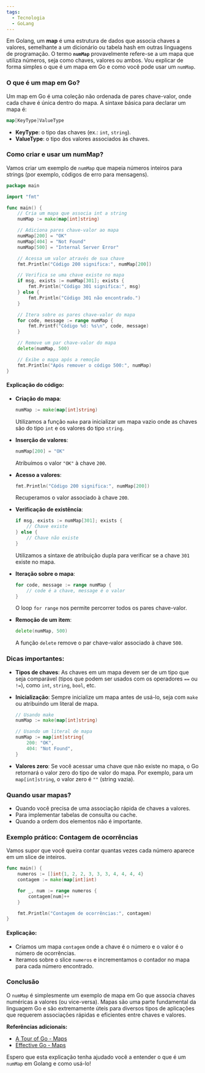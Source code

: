 ```yaml
---
tags:
  - Tecnologia
  - GoLang
---
```

Em Golang, um **map** é uma estrutura de dados que associa chaves a valores, semelhante a um dicionário ou tabela hash em outras linguagens de programação. O termo **`numMap`** provavelmente refere-se a um mapa que utiliza números, seja como chaves, valores ou ambos. Vou explicar de forma simples o que é um mapa em Go e como você pode usar um `numMap`.

### O que é um map em Go?

Um map em Go é uma coleção não ordenada de pares chave-valor, onde cada chave é única dentro do mapa. A sintaxe básica para declarar um mapa é:

```go
map[KeyType]ValueType
```

- **KeyType**: o tipo das chaves (ex.: `int`, `string`).
- **ValueType**: o tipo dos valores associados às chaves.

### Como criar e usar um numMap?

Vamos criar um exemplo de `numMap` que mapeia números inteiros para strings (por exemplo, códigos de erro para mensagens).

```go
package main

import "fmt"

func main() {
    // Cria um mapa que associa int a string
    numMap := make(map[int]string)

    // Adiciona pares chave-valor ao mapa
    numMap[200] = "OK"
    numMap[404] = "Not Found"
    numMap[500] = "Internal Server Error"

    // Acessa um valor através de sua chave
    fmt.Println("Código 200 significa:", numMap[200])

    // Verifica se uma chave existe no mapa
    if msg, exists := numMap[301]; exists {
        fmt.Println("Código 301 significa:", msg)
    } else {
        fmt.Println("Código 301 não encontrado.")
    }

    // Itera sobre os pares chave-valor do mapa
    for code, message := range numMap {
        fmt.Printf("Código %d: %s\n", code, message)
    }

    // Remove um par chave-valor do mapa
    delete(numMap, 500)

    // Exibe o mapa após a remoção
    fmt.Println("Após remover o código 500:", numMap)
}
```

#### Explicação do código:

- **Criação do mapa**:
  ```go
  numMap := make(map[int]string)
  ```
  Utilizamos a função `make` para inicializar um mapa vazio onde as chaves são do tipo `int` e os valores do tipo `string`.

- **Inserção de valores**:
  ```go
  numMap[200] = "OK"
  ```
  Atribuímos o valor `"OK"` à chave `200`.

- **Acesso a valores**:
  ```go
  fmt.Println("Código 200 significa:", numMap[200])
  ```
  Recuperamos o valor associado à chave `200`.

- **Verificação de existência**:
  ```go
  if msg, exists := numMap[301]; exists {
      // Chave existe
  } else {
      // Chave não existe
  }
  ```
  Utilizamos a sintaxe de atribuição dupla para verificar se a chave `301` existe no mapa.

- **Iteração sobre o mapa**:
  ```go
  for code, message := range numMap {
      // code é a chave, message é o valor
  }
  ```
  O loop `for range` nos permite percorrer todos os pares chave-valor.

- **Remoção de um item**:
  ```go
  delete(numMap, 500)
  ```
  A função `delete` remove o par chave-valor associado à chave `500`.

### Dicas importantes:

- **Tipos de chaves**: As chaves em um mapa devem ser de um tipo que seja comparável (tipos que podem ser usados com os operadores `==` ou `!=`), como `int`, `string`, `bool`, etc.

- **Inicialização**: Sempre inicialize um mapa antes de usá-lo, seja com `make` ou atribuindo um literal de mapa.

  ```go
  // Usando make
  numMap := make(map[int]string)

  // Usando um literal de mapa
  numMap := map[int]string{
      200: "OK",
      404: "Not Found",
  }
  ```

- **Valores zero**: Se você acessar uma chave que não existe no mapa, o Go retornará o valor zero do tipo de valor do mapa. Por exemplo, para um `map[int]string`, o valor zero é `""` (string vazia).

### Quando usar mapas?

- Quando você precisa de uma associação rápida de chaves a valores.
- Para implementar tabelas de consulta ou cache.
- Quando a ordem dos elementos não é importante.

### Exemplo prático: Contagem de ocorrências

Vamos supor que você queira contar quantas vezes cada número aparece em um slice de inteiros.

```go
func main() {
    numeros := []int{1, 2, 2, 3, 3, 3, 4, 4, 4, 4}
    contagem := make(map[int]int)

    for _, num := range numeros {
        contagem[num]++
    }

    fmt.Println("Contagem de ocorrências:", contagem)
}
```

#### Explicação:

- Criamos um mapa `contagem` onde a chave é o número e o valor é o número de ocorrências.
- Iteramos sobre o slice `numeros` e incrementamos o contador no mapa para cada número encontrado.

### Conclusão

O `numMap` é simplesmente um exemplo de mapa em Go que associa chaves numéricas a valores (ou vice-versa). Mapas são uma parte fundamental da linguagem Go e são extremamente úteis para diversos tipos de aplicações que requerem associações rápidas e eficientes entre chaves e valores.

**Referências adicionais:**

- [A Tour of Go - Maps](https://tour.golang.org/moretypes/19)
- [Effective Go - Maps](https://golang.org/doc/effective_go.html#maps)

Espero que esta explicação tenha ajudado você a entender o que é um `numMap` em Golang e como usá-lo!
